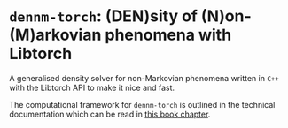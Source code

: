 # `dennm-torch`: (DEN)sity of (N)on-(M)arkovian phenomena with Libtorch

A generalised density solver for non-Markovian phenomena written in `C++` with the Libtorch API to make it nice and fast.

The computational framework for `dennm-torch` is outlined in the technical documentation which can be read in [this book chapter](https://umbralcalc.github.io/worlds-of-observation/using_the_time_evolution_of_probabilities/chapter.pdf).
